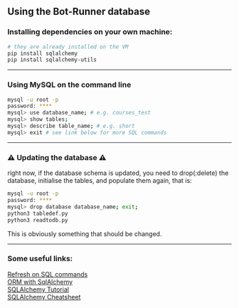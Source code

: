 ## Using the Bot-Runner database

### Installing dependencies on your own machine:

```bash
# they are already installed on the VM
pip install sqlalchemy
pip install sqlalchemy-utils
```
---

### Using MySQL on the command line
```bash
mysql -u root -p
password: ****
mysql> use database_name; # e.g. courses_test
mysql> show tables;
mysql> describe table_name; # e.g. short
mysql> exit # see link below for more SQL commands
```

---

### ⚠ Updating the database ⚠     
right now, if the database schema is updated, you need to drop(:delete) the database, initialise the tables, and populate them again, that is:
```bash
mysql -u root -p
password: ****
mysql> drop database database_name; exit;
python3 tabledef.py
python3 readtodb.py
```

This is obviously something that should be changed. 

---

### Some useful links:
[Refresh on SQL commands](http://g2pc1.bu.edu/~qzpeng/manual/MySQL%20Commands.htm)     
[ORM with SqlAlchemy](https://pythonspot.com/orm-with-sqlalchemy/)    
[SQLAlchemy Tutorial](https://towardsdatascience.com/sqlalchemy-python-tutorial-79a577141a91)    
[SQLAlchemy Cheatsheet](https://www.pythonsheets.com/notes/python-sqlalchemy.html)
